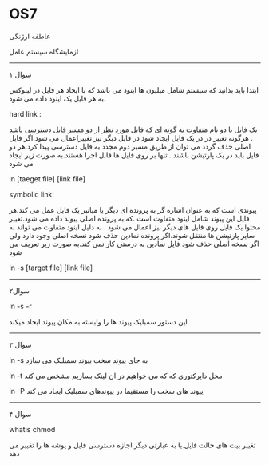 # OS7

عاطفه ارژنگی 

ازمایشگاه سیستم عامل
_______________________________________________________________________________________________________________________________________________________________________________
سوال ۱

ابتدا باید بدانید که سیستم شامل میلیون ها اینود می باشد که با ایجاد هر فایل در لینوکس به هر فایل یک اینود داده می شود.

hard link :

یک فایل با دو نام متفاوت به گونه ای که فایل مورد نظر از دو مسیر قابل  دسترسی باشد . هرگونه تغییر در در یک فایل ایجاد شود در فایل دیگر نیز تغییراعمال می شود.اگر فایل اصلی حذف گردد می توان از طریق مسیر دوم مجدد به فایل دسترسی پیدا کرد.هر دو فایل باید در یک پارتیشن باشند . تنها بر روی فایل ها قابل اجرا هستند.به صورت زیر ایجاد می شود

 ln [taeget file] [link file]
 
 symbolic link:
 
 پیوندی است که به عنوان اشاره گر به پرونده ای دیگر یا میانبر یک فایل عمل می کند.هر فایل این پیوند شامل اینود متفاوت است .که به پرونده اصلی پیوند داده می شود.تغییر محتوا یک فایل روی فایل های دیگر نیز اعمال می شود . به دلیل اینود متفاوت می تواند به سایر پارتیشن ها منتقل شوند.اگر پرونده نمادین حذف شود نسخه اصلی وجود دارد ولی اگر نسخه اصلی حذف شود فایل نمادین به درستی کار نمی کند.به صورت زیر تعریف می شود

 ln -s [target file] [link file]
 _______________________________________________________________________________________________________________________________________________________________________________
 
 سوال۲
 
 ln -s -r 
 
 این دستور سمبلیک پیوند ها را وابسته به مکان پیوند ایجاد میکند
 
 _______________________________________________________________________________________________________________________________________________________________________________
 
 سوال ۳ 
 
ln -s             به جای پیوند سخت پیوند سمبلیک می سازد   

ln -t          محل دایرکتوری که که می خواهیم در ان لینک بسازیم مشخص می کند 

ln -P               پیوند های سخت را مستقیما در پیوندهای سمبلیک ایجاد می کند 

_________________________________________________________________________________________________________________________________________________________________________________

سوال ۴

whatis chmod

تغییر بیت های حالت فایل.یا به عبارتی دیگر اجازه دسترسی فایل و پوشه ها را تغییر می دهد
